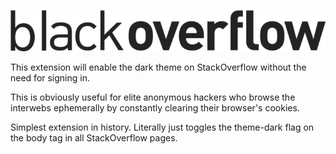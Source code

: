 ![BlackOverflow](./art/bologo-black.png)

This extension will enable the dark theme on StackOverflow without the need for signing in.

This is obviously useful for elite anonymous hackers who browse the interwebs ephemerally by constantly clearing their browser's cookies.

Simplest extension in history. Literally just toggles the theme-dark flag on the body tag in all StackOverflow pages.
